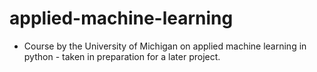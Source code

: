 # applied-machine-learning

- Course by the University of Michigan on applied machine learning in python - taken in preparation for a later project.
